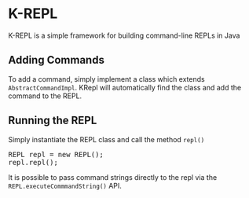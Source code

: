 K-REPL
===

K-REPL is a simple framework for building command-line REPLs in Java


Adding Commands
---

To add a command, simply implement a class which extends `AbstractCommandImpl`.  KRepl will automatically find the class and add the command to the REPL.

Running the REPL
---

Simply instantiate the REPL class and call the method `repl()`

<pre>
REPL repl = new REPL();
repl.repl();
</pre>

It is possible to pass command strings directly to the repl via the `REPL.executeCommmandString()` API.


